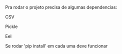 Pra rodar o projeto precisa de algumas dependencias:

CSV

Pickle

Eel

Se rodar 'pip install' em cada uma deve funcionar

